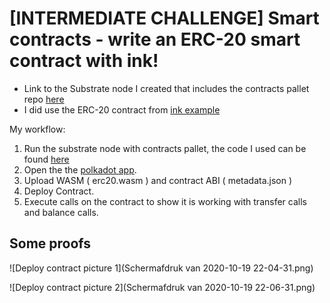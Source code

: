 # [INTERMEDIATE CHALLENGE] Smart contracts - write an ERC-20 smart contract with ink!

* Link to the Substrate node I created that includes the contracts pallet repo [here](https://github.com/developery-nl/polkadot_challenge_substrate_node_contract)
* I did use the ERC-20 contract from [ink example](https://github.com/paritytech/ink/tree/master/examples/erc20)

My workflow:
1. Run the substrate node with contracts pallet, the code I used can be found [here](https://github.com/developery-nl/polkadot_challenge_substrate_node_contract) 
2. Open the the [polkadot app](https://polkadot.js.org/apps/#/contracts).
3. Upload WASM ( erc20.wasm ) and contract ABI ( metadata.json )
4. Deploy Contract.
5. Execute calls on the contract to show it is working with transfer calls and balance calls.

## Some proofs
![Deploy contract picture 1](Schermafdruk van 2020-10-19 22-04-31.png)

![Deploy contract picture 2](Schermafdruk van 2020-10-19 22-06-31.png)

